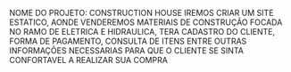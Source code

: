 NOME DO PROJETO: CONSTRUCTION HOUSE
 IREMOS CRIAR UM SITE ESTATICO, AONDE VENDEREMOS MATERIAIS DE CONSTRUÇÃO FOCADA NO RAMO DE ELETRICA E HIDRAULICA, TERA CADASTRO DO CLIENTE, FORMA DE PAGAMENTO, CONSULTA DE ITENS ENTRE OUTRAS INFORMAÇÕES NECESSARIAS PARA QUE O CLIENTE SE SINTA CONFORTAVEL A REALIZAR SUA COMPRA
